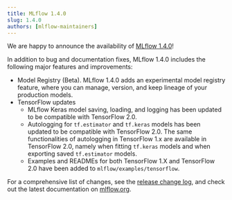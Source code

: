 ```yaml
---
title: MLflow 1.4.0
slug: 1.4.0
authors: [mlflow-maintainers]
---
```


We are happy to announce the availability of [MLflow 1.4.0](https://github.com/mlflow/mlflow/releases/tag/v1.4.0)!

In addition to bug and documentation fixes, MLflow 1.4.0 includes the following major features and improvements:

- Model Registry (Beta). MLflow 1.4.0 adds an experimental model registry feature, where you can manage, version, and keep lineage of your production models.
- TensorFlow updates
  - MLflow Keras model saving, loading, and logging has been updated to be compatible with TensorFlow 2.0.
  - Autologging for `tf.estimator` and `tf.keras` models has been updated to be compatible with TensorFlow 2.0. The same functionalities of autologging in TensorFlow 1.x are available in TensorFlow 2.0, namely when fitting `tf.keras` models and when exporting saved `tf.estimator` models.
  - Examples and READMEs for both TensorFlow 1.X and TensorFlow 2.0 have been added to `mlflow/examples/tensorflow`.

For a comprehensive list of changes, see the [release change log](https://github.com/mlflow/mlflow/releases/tag/v1.4.0), and check out the latest documentation on [mlflow.org](http://mlflow.org/).
